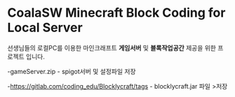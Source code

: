 # CoalaSW Minecraft Block Coding for Local Server

선생님들의 로컬PC를 이용한 마인크래프트 **게임서버** 및 **블록작업공간** 제공을 위한 프로젝트 입니다.


-gameServer.zip - spigot서버 및 설정파일 저장

-https://gitlab.com/coding_edu/Blocklycraft/tags - blocklycraft.jar 파일 >저장
